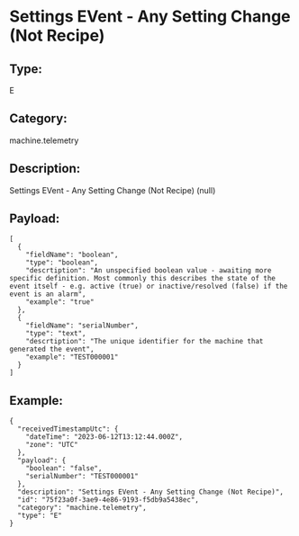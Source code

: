 # Settings EVent - Any Setting Change (Not Recipe)

## Type:

E

## Category:

machine.telemetry

## Description: 

Settings EVent - Any Setting Change (Not Recipe) (null)

## Payload:

```
[
  {
    "fieldName": "boolean",
    "type": "boolean",
    "descrtiption": "An unspecified boolean value - awaiting more specific definition. Most commonly this describes the state of the event itself - e.g. active (true) or inactive/resolved (false) if the event is an alarm",
    "example": "true"
  },
  {
    "fieldName": "serialNumber",
    "type": "text",
    "descrtiption": "The unique identifier for the machine that generated the event",
    "example": "TEST000001"
  }
]
```

## Example:

```
{
  "receivedTimestampUtc": {
    "dateTime": "2023-06-12T13:12:44.000Z",
    "zone": "UTC"
  },
  "payload": {
    "boolean": "false",
    "serialNumber": "TEST000001"
  },
  "description": "Settings EVent - Any Setting Change (Not Recipe)",
  "id": "75f23a0f-3ae9-4e86-9193-f5db9a5438ec",
  "category": "machine.telemetry",
  "type": "E"
}
```
